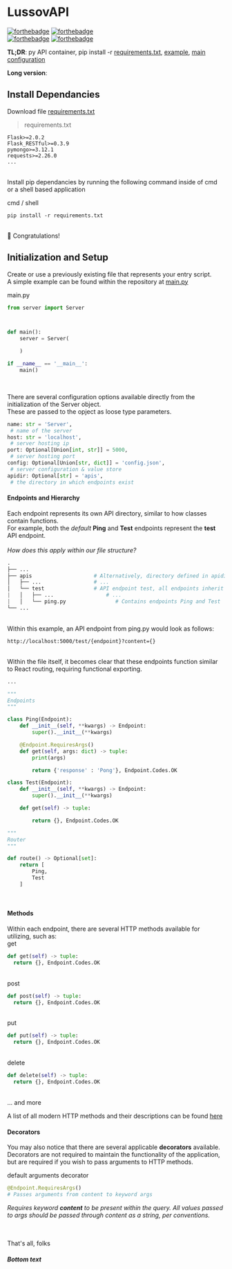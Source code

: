 # LussovAPI 
[![forthebadge](https://forthebadge.com/images/badges/built-with-grammas-recipe.svg)](https://forthebadge.com) 
[![forthebadge](https://forthebadge.com/images/badges/built-by-developers.svg)](https://forthebadge.com) <br>
[![forthebadge](https://forthebadge.com/images/badges/as-seen-on-tv.svg)](https://forthebadge.com)
[![forthebadge](https://forthebadge.com/images/badges/kinda-sfw.svg)](https://forthebadge.com) <br>

**TL;DR**: py API container, pip install -r [requirements.txt](./requirements.txt), [example](./apis/test/ping.py), [main configuration](./main.py)

**Long version**:

## Install Dependancies

Download file [requirements.txt](./requirements.txt) <br>

> requirements.txt
```
Flask>=2.0.2
Flask_RESTful>=0.3.9
pymongo>=3.12.1
requests>=2.26.0
...
```
<br>
Install pip dependancies by running the following command inside of cmd or a shell based application <br>

cmd / shell
```
pip install -r requirements.txt
```
<br>
🎉 Congratulations!

## Initialization and Setup

Create or use a previously existing file that represents your entry script. <br>
A simple example can be found within the repository at [main.py](./main.py) <br>

main.py
``` python
from server import Server



def main():
    server = Server(

    )

if __name__ == '__main__':
    main()
``` 
<br>

There are several configuration options available directly from the initialization of the Server object. <br>
These are passed to the opject as loose type parameters. <br>

``` python
name: str = 'Server', 
 # name of the server
host: str = 'localhost', 
 # server hosting ip
port: Optional[Union[int, str]] = 5000,
 # server hosting port
config: Optional[Union[str, dict]] = 'config.json', 
 # server configuration & value store
apidir: Optional[str] = 'apis',
 # the directory in which endpoints exist
```

#### Endpoints and Hierarchy

Each endpoint represents its own API directory, similar to how classes contain functions. <br>
For example, both the *default* **Ping** and **Test** endpoints represent the **test** API endpoint. <br><br>
*How does this apply within our file structure?* <br>

``` python
.
├── ...
├── apis                    # Alternatively, directory defined in apidir
│   ├── ...                 # ...
│   └── test                # API endpoint test, all endpoints inherit prefix
|   │   ├── ...                 # ...
|   │   └── ping.py                # Contains endpoints Ping and Test
└── ...
```
<br>
Within this example, an API endpoint from ping.py would look as follows: <br>

```
http://localhost:5000/test/{endpoint}?content={}
```
<br>
Within the file itself, it becomes clear that these endpoints function similar to React routing, requiring functional exporting.
<br>

``` python
...

""" 
Endpoints
"""

class Ping(Endpoint):
    def __init__(self, **kwargs) -> Endpoint:
        super().__init__(**kwargs)

    @Endpoint.RequiresArgs()
    def get(self, args: dict) -> tuple:
        print(args)

        return {'response' : 'Pong'}, Endpoint.Codes.OK

class Test(Endpoint):
    def __init__(self, **kwargs) -> Endpoint:
        super().__init__(**kwargs)

    def get(self) -> tuple:

        return {}, Endpoint.Codes.OK

"""
Router
"""

def route() -> Optional[set]:
    return [
        Ping,
        Test
    ]
```
<br>

#### Methods <br>

Within each endpoint, there are several HTTP methods available for utilizing, such as:
<br>get
``` python
def get(self) -> tuple:
  return {}, Endpoint.Codes.OK
```
<br>post
``` python
def post(self) -> tuple:
  return {}, Endpoint.Codes.OK
```
<br>put
``` python
def put(self) -> tuple:
  return {}, Endpoint.Codes.OK
```
<br>delete
``` python
def delete(self) -> tuple:
  return {}, Endpoint.Codes.OK
```
<br>... and more <br>

A list of all modern HTTP methods and their descriptions can be found [here](https://developer.mozilla.org/en-US/docs/Web/HTTP/Methods)<br>

#### Decorators <br>

You may also notice that there are several applicable **decorators** available.<br>
Decorators are not required to maintain the functionality of the application, but are required if you wish to pass arguments to HTTP methods.<br>

default arguments decorator
``` python
@Endpoint.RequiresArgs()
# Passes arguments from content to keyword args
```
*Requires keyword **content** to be present within the query. All values passed to args should be passed through content as a string, per conventions.*
<br>





<br><br>
That's all, folks
##### Bottom text
